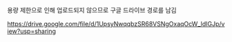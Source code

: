 용량 제한으로 인해 업로드되지 않으므로
구글 드라이브 경로를 남김

https://drive.google.com/file/d/1UpsyNwqqbzSR68VSNgOxaqOcW_ldIGJp/view?usp=sharing

